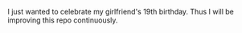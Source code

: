 I just wanted to celebrate my girlfriend's 19th birthday. Thus I will be improving this repo continuously.
